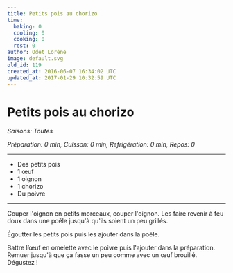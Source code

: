 ```yaml
---
title: Petits pois au chorizo 
time:
  baking: 0
  cooling: 0
  cooking: 0
  rest: 0
author: Odet Lorène
image: default.svg
old_id: 119
created_at: 2016-06-07 16:34:02 UTC
updated_at: 2017-01-29 10:32:59 UTC
---
```


# Petits pois au chorizo 



*Saisons: Toutes*

*Préparation: 0 min, Cuisson: 0 min, Refrigération: 0 min, Repos: 0*

---

- Des petits pois 
- 1 œuf 
- 1 oignon
- 1 chorizo 
- Du poivre

---

Couper l'oignon en petits morceaux, couper l'oignon. Les faire revenir à feu doux dans une poêle jusqu'à qu'ils soient un peu grillés.

Égoutter les petits pois puis les ajouter dans la poêle.

Battre l’œuf en omelette avec le poivre puis l'ajouter dans la préparation. Remuer jusqu'à que ça fasse un peu comme avec un œuf brouillé. Dégustez ! 
